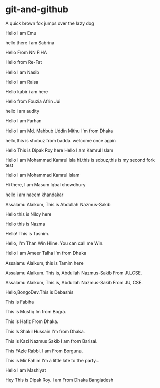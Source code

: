 # git-and-github
A quick brown fox jumps over the lazy dog

Hello I am Emu

hello there I am Sabrina

Hello From NN FIHA

Hello from Re-Fat

Hello I am Nasib

Hello I am Raisa

Hello kabir i am here 

Hello from Fouzia Afrin Jui

hello i am audity

Hello I am Farhan

Hello I am Md. Mahbub Uddin Mithu
I'm from Dhaka

hello,this is shobuz from badda.
welcome once again

Hello This is Dipak Roy here
Hello I am Kamrul Islam

Hello I am Mohammad Kamrul Isla
hi.this is sobuz,this is my second fork test

Hello I am Mohammad Kamrul Islam

Hi there, I am Masum Iqbal chowdhury

hello i am naeem khandakar

Assalamu Alaikum, This is Abdullah Nazmus-Sakib

Hello this is Niloy here

Hello this is Nazma

Hello! This is Tasnim.

Hello, I'm Than Win Hline. You can call me Win.

Hello I am Ameer Talha
I'm from Dhaka

Assalamu Alaikum, this is Tamim here

Assalamu Alaikum.
This is,
Abdullah Nazmus-Sakib
From JU_CSE.

Assalamu Alaikum,
This is,
Abdullah Nazmus-Sakib
From JU, CSE.

Hello,BongoDev.This is Debashis

This is Fabiha

This is Musfiq
Im from Bogra.

This is Hafiz
From Dhaka.

This Is Shakil Hussain
I'm from Dhaka.

This is Kazi Nazmus Sakib
I am from Barisal.


This FAzle  Rabbi.
I am From Borguna.

This is Mir Fahim
I'm a little late to the party...

Hello I am Mashiyat

Hey This is Dipak Roy. I am From Dhaka Bangladesh

